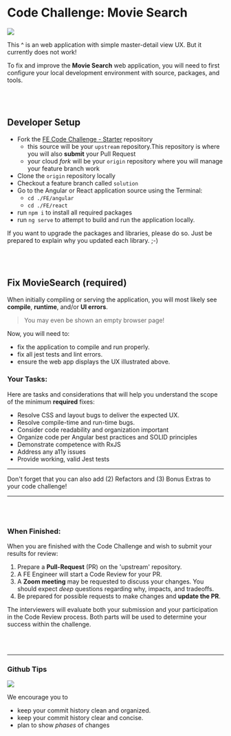 # Code Challenge: Movie Search

[![](https://github.com/ThomasBurleson/movie-search-rsm-react/assets/210413/4970a267-7c97-4bd0-abbb-69dcada13ba4)](https://github.com/ThomasBurleson/movie-search-rsm-react/assets/210413/4970a267-7c97-4bd0-abbb-69dcada13ba4)

This ^ is an web application with simple master-detail view UX. But it currently does not work!

To fix and improve the **Movie Search** web application, you will need to first configure your local development environment with source, packages, and tools.

<br/>
<br/>


## Developer Setup

- Fork the [FE Code Challenge - Starter](https://github.dev/degreed/fe-coding-challenge) repository
  - this source will be your `upstream` repository.This repository is where you will also **submit** your Pull Request
  - your cloud _fork_ will be your `origin` repository where you will manage your feature branch work
- Clone the `origin` repository locally
- Checkout a feature branch called `solution`
- Go to the Angular or React application source using the Terminal:
  - `cd ./FE/angular`
  - `cd ./FE/react`
- run `npm i` to install all required packages
- run `ng serve` to attempt to build and run the application locally.

If you want to upgrade the packages and libraries, please do so. Just be prepared to explain why you updated each library. ;-)

<br/>
<br/>

## Fix MovieSearch (required)

When initially compiling or serving the application, you will most likely see **compile**, **runtime**, and/or **UI errors**.

> You may even be shown an empty browser page!

Now, you will need to:

- fix the application to compile and run properly.
- fix all jest tests and lint errors.
- ensure the web app displays the UX illustrated above.

### Your Tasks:

Here are tasks and considerations that will help you understand the scope of the minimum **required** fixes:

- Resolve CSS and layout bugs to deliver the expected UX.
- Resolve compile-time and run-time bugs.
- Consider code readability and organization important
- Organize code per Angular best practices and SOLID principles
- Demonstrate competence with RxJS
- Address any a11y issues
- Provide working, valid Jest tests

---

Don't forget that you can also add (2) Refactors and (3) Bonus Extras to your code challenge!

---

<br/>
<br/>

### When Finished:

When you are finished with the Code Challenge and wish to submit your results for review:

1. Prepare a **Pull-Request** (PR) on the 'upstream' repository.
2. A FE Engineer will start a Code Review for your PR.
3. A **Zoom meeting** may be requested to discuss your changes. You should expect _deep_ questions regarding why, impacts, and tradeoffs.
4. Be prepared for possible requests to make changes and **update the PR**.

The interviewers will evaluate both your submission and your participation in the Code Review process. Both parts will be used to determine your success within the challenge.

<br/>
<br/>

----

### Github Tips

![](https://github.com/ThomasBurleson/movie-search-rsm-react/assets/210413/acdfb9d3-796d-4cf5-b0b3-14dcbb50440d)

We encourage you to

- keep your commit history clean and organized.
- keep your commit history clear and concise.
- plan to show _phases_ of changes
